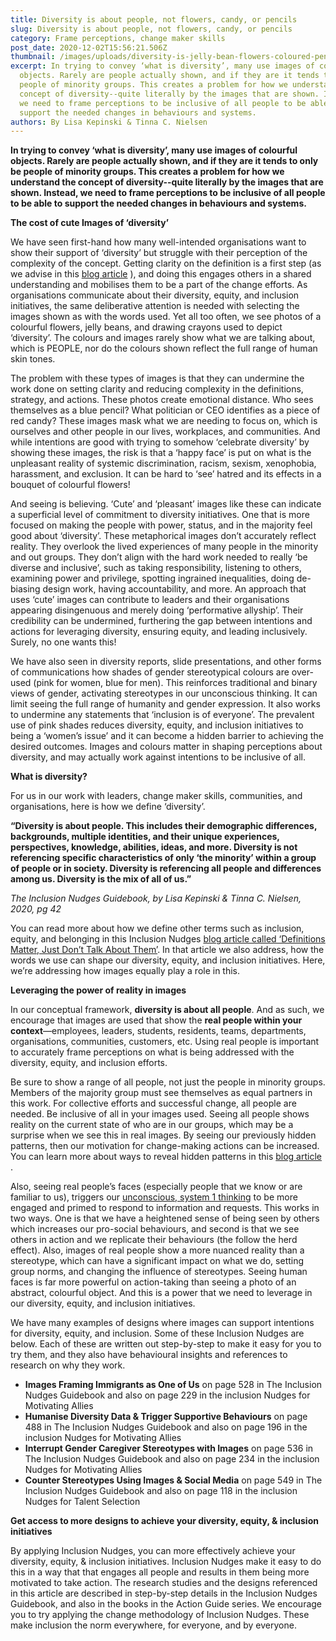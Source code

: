 ```yaml
---
title: Diversity is about people, not flowers, candy, or pencils
slug: Diversity is about people, not flowers, candy, or pencils
category: Frame perceptions, change maker skills
post_date: 2020-12-02T15:56:21.506Z
thumbnail: /images/uploads/diversity-is-jelly-bean-flowers-coloured-pencils.png
excerpt: In trying to convey ‘what is diversity’, many use images of colourful
  objects. Rarely are people actually shown, and if they are it tends to only be
  people of minority groups. This creates a problem for how we understand the
  concept of diversity--quite literally by the images that are shown. Instead,
  we need to frame perceptions to be inclusive of all people to be able to
  support the needed changes in behaviours and systems.
authors: By Lisa Kepinski & Tinna C. Nielsen
---
```

**In trying to convey ‘what is diversity’, many use images of colourful objects. Rarely are people actually shown, and if they are it tends to only be people of minority groups. This creates a problem for how we understand the concept of diversity--quite literally by the images that are shown. Instead, we need to frame perceptions to be inclusive of all people to be able to support the needed changes in behaviours and systems.**

**The cost of cute Images of ‘diversity’** 

We have seen first-hand how many well-intended organisations want to show their support of ‘diversity’ but struggle with their perception of the complexity of the concept. Getting clarity on the definition is a first step (as we advise in this [blog article](https://inclusion-nudges.org/blog/about-inclusion-nudges/definitions-matter) ), and doing this engages others in a shared understanding and mobilises them to be a part of the change efforts. As organisations communicate about their diversity, equity, and inclusion initiatives, the same deliberative attention is needed with selecting the images shown as with the words used. Yet all too often, we see photos of a colourful flowers, jelly beans, and drawing crayons used to depict ‘diversity’. The colours and images rarely show what we are talking about, which is PEOPLE, nor do the colours shown reflect the full range of human skin tones. 

The problem with these types of images is that they can undermine the work done on setting clarity and reducing complexity in the definitions, strategy, and actions. These photos create emotional distance. Who sees themselves as a blue pencil? What politician or CEO identifies as a piece of red candy? These images mask what we are needing to focus on, which is ourselves and other people in our lives, workplaces, and communities. And while intentions are good with trying to somehow ‘celebrate diversity’ by showing these images, the risk is that a ‘happy face’ is put on what is the unpleasant reality of systemic discrimination, racism, sexism, xenophobia, harassment, and exclusion. It can be hard to ‘see’ hatred and its effects in a bouquet of colourful flowers!

And seeing is believing. ‘Cute’ and ‘pleasant’ images like these can indicate a superficial level of commitment to diversity initiatives. One that is more focused on making the people with power, status, and in the majority feel good about ‘diversity’. These metaphorical images don’t accurately reflect reality. They overlook the lived experiences of many people in the minority and out groups. They don’t align with the hard work needed to really ‘be diverse and inclusive’, such as taking responsibility, listening to others, examining power and privilege, spotting ingrained inequalities, doing de-biasing design work, having accountability, and more. An approach that uses ‘cute’ images can contribute to leaders and their organisations appearing disingenuous and merely doing ‘performative allyship’. Their credibility can be undermined, furthering the gap between intentions and actions for leveraging diversity, ensuring equity, and leading inclusively. Surely, no one wants this!

We have also seen in diversity reports, slide presentations, and other forms of communications how shades of gender stereotypical colours are over-used (pink for women, blue for men). This reinforces traditional and binary views of gender, activating stereotypes in our unconscious thinking. It can limit seeing the full range of humanity and gender expression. It also works to undermine any statements that ‘inclusion is of everyone’. The prevalent use of pink shades reduces diversity, equity, and inclusion initiatives to being a ‘women’s issue’ and it can become a hidden barrier to achieving the desired outcomes. Images and colours matter in shaping perceptions about diversity, and may actually work against intentions to be inclusive of all.

**What is diversity?** 

For us in our work with leaders, change maker skills, communities, and organisations, here is how we define ‘diversity’.

**“Diversity is about people. This includes their demographic differences, backgrounds, multiple identities, and their unique experiences, perspectives, knowledge, abilities, ideas, and more. Diversity is not referencing specific characteristics of only ‘the minority’ within a group of people or in society. Diversity is referencing all people and differences among us. Diversity is the mix of all of us.”** 

*The Inclusion Nudges Guidebook, by Lisa Kepinski & Tinna C. Nielsen, 2020, pg 42*

You can read more about how we define other terms such as inclusion, equity, and belonging in this Inclusion Nudges [blog article called  ‘Definitions Matter, Just Don’t Talk About Them’](https://inclusion-nudges.org/blog/about-inclusion-nudges/definitions-matter). In that article we also address, how the words we use can shape our diversity, equity, and inclusion initiatives. Here, we’re addressing how images equally play a role in this.

**Leveraging the power of reality in images** 

In our conceptual framework, **diversity is about all people**. And as such, we encourage that images are used that show the **real people within your context**—employees, leaders, students, residents, teams, departments, organisations, communities, customers, etc. Using real people is important to accurately frame perceptions on what is being addressed with the diversity, equity, and inclusion efforts. 

Be sure to show a range of all people, not just the people in minority groups. Members of the majority group must see themselves as equal partners in this work. For collective efforts and successful change, all people are needed. Be inclusive of all in your images used. Seeing all people shows reality on the current state of who are in our groups, which may be a surprise when we see this in real images. By seeing our previously hidden patterns, then our motivation for change-making actions can be increased. You can learn more about ways to reveal hidden patterns in this [blog article](https://inclusion-nudges.org/blog/allies/allyship-by-seeing-the-unseen) . 

Also, seeing real people’s faces (especially people that we know or are familiar to us), triggers our [unconscious, system 1 thinking](https://inclusion-nudges.org/blog/about-inclusion-nudges/power-of-inclusion-nudges) to be more engaged and primed to respond to information and requests. This works in two ways. One is that we have a heightened sense of being seen by others which increases our pro-social behaviours, and second is that we see others in action and we replicate their behaviours (the follow the herd effect).  Also, images of real people show a more nuanced reality than a stereotype, which can have a significant impact on what we do, setting group norms, and changing the influence of stereotypes. Seeing human faces is far more powerful on action-taking than seeing a photo of an abstract, colourful object. And this is a power that we need to leverage in our diversity, equity, and inclusion initiatives.

We have many examples of designs where images can support intentions for diversity, equity, and inclusion. Some of these Inclusion Nudges are below. Each of these are written out step-by-step to make it easy for you to try them, and they also have behavioural insights and references to research on why they work.

* **Images Framing Immigrants as One of Us** on page 528 in The Inclusion Nudges Guidebook and also on page 229 in the inclusion Nudges for Motivating Allies
* **Humanise Diversity Data & Trigger Supportive Behaviours** on page 488 in The Inclusion Nudges Guidebook and also on page 196 in the inclusion Nudges for Motivating Allies
* **Interrupt Gender Caregiver Stereotypes with Images** on page 536 in The Inclusion Nudges Guidebook and also on page 234 in the inclusion Nudges for Motivating Allies
* **Counter Stereotypes Using Images & Social Media** on page 549 in The Inclusion Nudges Guidebook and also on page 118 in the inclusion Nudges for Talent Selection

**Get access to more designs to achieve your diversity, equity, & inclusion initiatives**

By applying Inclusion Nudges, you can more effectively achieve your diversity, equity, & inclusion initiatives. Inclusion Nudges make it easy to do this in a way that that engages all people and results in them being more motivated to take action. The research studies and the designs referenced in this article are described in step-by-step details in the Inclusion Nudges Guidebook, and also in the books in the Action Guide series. We encourage you to try applying the change methodology of Inclusion Nudges. These make inclusion the norm everywhere, for everyone, and by everyone.